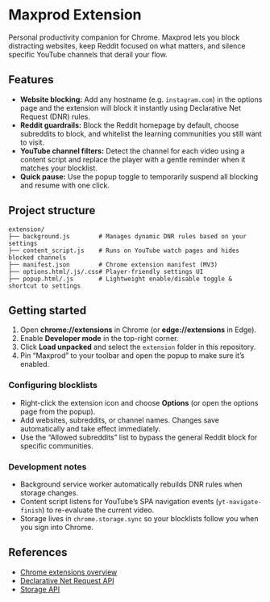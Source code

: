 # Maxprod Extension

Personal productivity companion for Chrome. Maxprod lets you block distracting websites, keep Reddit focused on what matters, and silence specific YouTube channels that derail your flow.

## Features

- **Website blocking:** Add any hostname (e.g. `instagram.com`) in the options page and the extension will block it instantly using Declarative Net Request (DNR) rules.
- **Reddit guardrails:** Block the Reddit homepage by default, choose subreddits to block, and whitelist the learning communities you still want to visit.
- **YouTube channel filters:** Detect the channel for each video using a content script and replace the player with a gentle reminder when it matches your blocklist.
- **Quick pause:** Use the popup toggle to temporarily suspend all blocking and resume with one click.

## Project structure

```
extension/
├── background.js        # Manages dynamic DNR rules based on your settings
├── content_script.js    # Runs on YouTube watch pages and hides blocked channels
├── manifest.json        # Chrome extension manifest (MV3)
├── options.html/.js/.css# Player-friendly settings UI
├── popup.html/.js       # Lightweight enable/disable toggle & shortcut to settings
```

## Getting started

1. Open **chrome://extensions** in Chrome (or **edge://extensions** in Edge).
2. Enable **Developer mode** in the top-right corner.
3. Click **Load unpacked** and select the `extension` folder in this repository.
4. Pin “Maxprod” to your toolbar and open the popup to make sure it’s enabled.

### Configuring blocklists

- Right-click the extension icon and choose **Options** (or open the options page from the popup).
- Add websites, subreddits, or channel names. Changes save automatically and take effect immediately.
- Use the “Allowed subreddits” list to bypass the general Reddit block for specific communities.

### Development notes

- Background service worker automatically rebuilds DNR rules when storage changes.
- Content script listens for YouTube’s SPA navigation events (`yt-navigate-finish`) to re-evaluate the current video.
- Storage lives in `chrome.storage.sync` so your blocklists follow you when you sign into Chrome.

## References

- [Chrome extensions overview](https://developer.chrome.com/docs/extensions/)
- [Declarative Net Request API](https://developer.chrome.com/docs/extensions/reference/declarativeNetRequest/)
- [Storage API](https://developer.chrome.com/docs/extensions/reference/storage/)